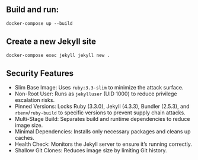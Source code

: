 
## Build and run:

```shell
docker-compose up --build
```

## Create a new Jekyll site

```shell
docker-compose exec jekyll jekyll new .
```

## Security Features

* Slim Base Image: Uses `ruby:3.3-slim` to minimize the attack surface.
* Non-Root User: Runs as `jekylluser` (UID 1000) to reduce privilege escalation risks.
* Pinned Versions: Locks Ruby (3.3.0), Jekyll (4.3.3), Bundler (2.5.3), and `rbenv`/`ruby-build` to specific versions to prevent supply chain attacks.
* Multi-Stage Build: Separates build and runtime dependencies to reduce image size.
* Minimal Dependencies: Installs only necessary packages and cleans up caches.
* Health Check: Monitors the Jekyll server to ensure it’s running correctly.
* Shallow Git Clones: Reduces image size by limiting Git history.

